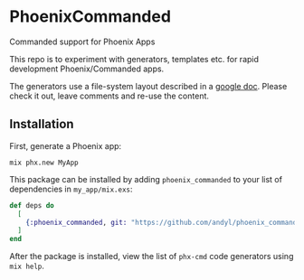 # PhoenixCommanded

Commanded support for Phoenix Apps

This repo is to experiment with generators, templates etc. for rapid
development Phoenix/Commanded apps.

The generators use a file-system layout described in a [google doc][1].  Please
check it out, leave comments and re-use the content.

[1]: https://docs.google.com/document/d/1wks-6lO_MVguOYkETUDRg4tPxHvVgIPCPxObwUHvj14/edit

## Installation

First, generate a Phoenix app:

    mix phx.new MyApp

This package can be installed by adding `phoenix_commanded` to your list of
dependencies in `my_app/mix.exs`:

```elixir
def deps do
  [
    {:phoenix_commanded, git: "https://github.com/andyl/phoenix_commanded"}
  ]
end
```

After the package is installed, view the list of `phx-cmd` code generators
using `mix help`.
